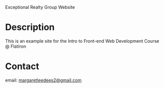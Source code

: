 Exceptional Realty Group Website 

# Description

This is an example site for the Intro to Front-end Web Development Course @ Flatiron

# Contact
email: margaretleedees2@gmail.com